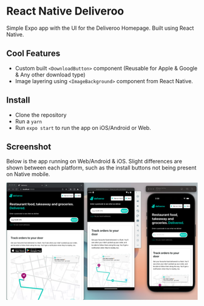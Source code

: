 # React Native Deliveroo

Simple Expo app with the UI for the Deliveroo Homepage. Built using React Native.

## Cool Features

- Custom built `<DownloadButton>` component (Reusable for Apple & Google & Any other download type)
- Image layering using `<ImageBackground>` component from React Native.

## Install

- Clone the repository
- Run a `yarn`
- Run `expo start` to run the app on iOS/Android or Web.

## Screenshot

Below is the app running on Web/Android & iOS. Slight differences are shown between each platform, such as the install buttons not being present on Native mobile.

![Multiplatform Example](./README_Screenshot.png)
